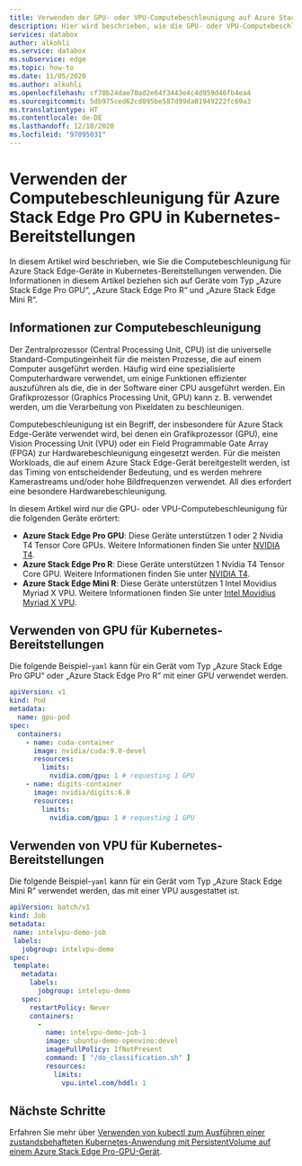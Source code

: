 ```yaml
---
title: Verwenden der GPU- oder VPU-Computebeschleunigung auf Azure Stack Edge-Geräten in Kubernetes-Bereitstellungen | Microsoft-Dokumentation
description: Hier wird beschrieben, wie die GPU- oder VPU-Computebeschleunigung in Kubernetes-Bereitstellungen für Geräte vom Typ „Azure Stack Edge Pro GPU“, „Azure Stack Edge Pro R“ oder „Azure Stack Edge Mini Ri“ verwendet wird.
services: databox
author: alkohli
ms.service: databox
ms.subservice: edge
ms.topic: how-to
ms.date: 11/05/2020
ms.author: alkohli
ms.openlocfilehash: cf70b24dae70ad2e64f3443e4c4d959d46fb4ea4
ms.sourcegitcommit: 5db975ced62cd095be587d99da01949222fc69a3
ms.translationtype: HT
ms.contentlocale: de-DE
ms.lasthandoff: 12/10/2020
ms.locfileid: "97095031"
---
```

# <a name="use-compute-acceleration-on-azure-stack-edge-pro-gpu-for-kubernetes-deployment"></a>Verwenden der Computebeschleunigung für Azure Stack Edge Pro GPU in Kubernetes-Bereitstellungen

In diesem Artikel wird beschrieben, wie Sie die Computebeschleunigung für Azure Stack Edge-Geräte in Kubernetes-Bereitstellungen verwenden. Die Informationen in diesem Artikel beziehen sich auf Geräte vom Typ „Azure Stack Edge Pro GPU“, „Azure Stack Edge Pro R“ und „Azure Stack Edge Mini R“.


## <a name="about-compute-acceleration"></a>Informationen zur Computebeschleunigung 

Der Zentralprozessor (Central Processing Unit, CPU) ist die universelle Standard-Computingeinheit für die meisten Prozesse, die auf einem Computer ausgeführt werden. Häufig wird eine spezialisierte Computerhardware verwendet, um einige Funktionen effizienter auszuführen als die, die in der Software einer CPU ausgeführt werden. Ein Grafikprozessor (Graphics Processing Unit, GPU) kann z. B. verwendet werden, um die Verarbeitung von Pixeldaten zu beschleunigen.  

Computebeschleunigung ist ein Begriff, der insbesondere für Azure Stack Edge-Geräte verwendet wird, bei denen ein Grafikprozessor (GPU), eine Vision Processing Unit (VPU) oder ein Field Programmable Gate Array (FPGA) zur Hardwarebeschleunigung eingesetzt werden. Für die meisten Workloads, die auf einem Azure Stack Edge-Gerät bereitgestellt werden, ist das Timing von entscheidender Bedeutung, und es werden mehrere Kamerastreams und/oder hohe Bildfrequenzen verwendet. All dies erfordert eine besondere Hardwarebeschleunigung.

In diesem Artikel wird nur die GPU- oder VPU-Computebeschleunigung für die folgenden Geräte erörtert:

- **Azure Stack Edge Pro GPU**: Diese Geräte unterstützen 1 oder 2 Nvidia T4 Tensor Core GPUs. Weitere Informationen finden Sie unter [NVIDIA T4](https://www.nvidia.com/en-us/data-center/tesla-t4/).
- **Azure Stack Edge Pro R**: Diese Geräte unterstützen 1 Nvidia T4 Tensor Core GPU. Weitere Informationen finden Sie unter [NVIDIA T4](https://www.nvidia.com/en-us/data-center/tesla-t4/).
- **Azure Stack Edge Mini R**: Diese Geräte unterstützen 1 Intel Movidius Myriad X VPU. Weitere Informationen finden Sie unter [Intel Movidius Myriad X VPU](https://www.movidius.com/MyriadX).


## <a name="use-gpu-for-kubernetes-deployment"></a>Verwenden von GPU für Kubernetes-Bereitstellungen

Die folgende Beispiel-`yaml` kann für ein Gerät vom Typ „Azure Stack Edge Pro GPU“ oder „Azure Stack Edge Pro R“ mit einer GPU verwendet werden.

<!--In a production scenario, Pods are not used directly and these are wrapped around higher level constructs like Deployment, ReplicaSet which maintain the desired state in case of pod restarts, failures.-->

```yml
apiVersion: v1
kind: Pod
metadata:
  name: gpu-pod
spec:
  containers:
    - name: cuda-container
      image: nvidia/cuda:9.0-devel
      resources:
        limits:
          nvidia.com/gpu: 1 # requesting 1 GPU
    - name: digits-container
      image: nvidia/digits:6.0
      resources:
        limits:
          nvidia.com/gpu: 1 # requesting 1 GPU
```


## <a name="use-vpu-for-kubernetes-deployment"></a>Verwenden von VPU für Kubernetes-Bereitstellungen

Die folgende Beispiel-`yaml` kann für ein Gerät vom Typ „Azure Stack Edge Mini R“ verwendet werden, das mit einer VPU ausgestattet ist.

```yml
apiVersion: batch/v1
kind: Job
metadata:
 name: intelvpu-demo-job
 labels:
   jobgroup: intelvpu-demo
spec:
 template:
   metadata:
     labels:
       jobgroup: intelvpu-demo
   spec:
     restartPolicy: Never
     containers:
       -
         name: intelvpu-demo-job-1
         image: ubuntu-demo-openvino:devel
         imagePullPolicy: IfNotPresent
         command: [ "/do_classification.sh" ]
         resources:
           limits:
             vpu.intel.com/hddl: 1
```


## <a name="next-steps"></a>Nächste Schritte

Erfahren Sie mehr über [Verwenden von kubectl zum Ausführen einer zustandsbehafteten Kubernetes-Anwendung mit PersistentVolume auf einem Azure Stack Edge Pro-GPU-Gerät](azure-stack-edge-gpu-deploy-stateful-application-static-provision-kubernetes.md).
